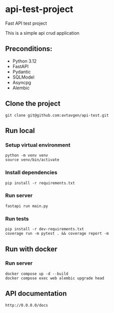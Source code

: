 # api-test-project

Fast API test project

This is a simple api crud application

## Preconditions:

- Python 3.12
- FastAPI
- Pydantic
- SQLModel
- Asyncpg
- Alembic

## Clone the project

```
git clone git@github.com:avtavgen/api-test.git
```

## Run local

### Setup virtual environment

```
python -m venv venv
source venv/bin/activate
```

### Install dependencies

```
pip install -r requirements.txt
```

### Run server

```
fastapi run main.py
```

### Run tests

```
pip install -r dev-requirements.txt
coverage run -m pytest . && coverage report -m 
```

## Run with docker

### Run server

```
docker compose up -d --build
docker compose exec web alembic upgrade head
```

## API documentation

```
http://0.0.0.0/docs
```